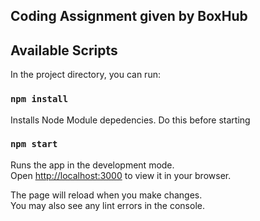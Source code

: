 ## Coding Assignment given by BoxHub

## Available Scripts

In the project directory, you can run:

### `npm install`
Installs Node Module depedencies. Do this before starting

### `npm start`

Runs the app in the development mode.\
Open [http://localhost:3000](http://localhost:3000) to view it in your browser.

The page will reload when you make changes.\
You may also see any lint errors in the console.
